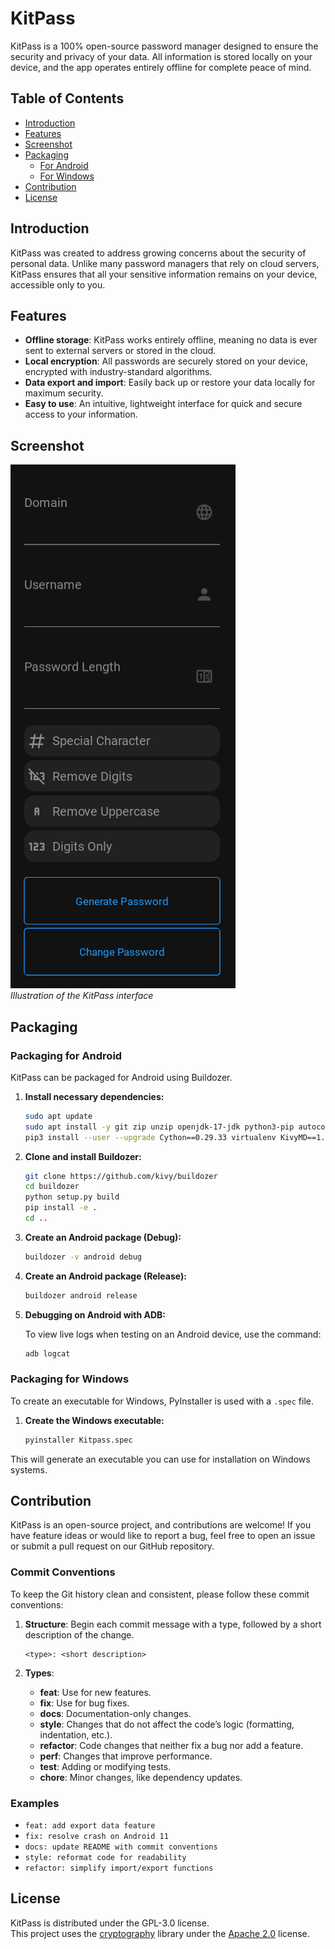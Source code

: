 # KitPass

KitPass is a 100% open-source password manager designed to ensure the security and privacy of your data. All information is stored locally on your device, and the app operates entirely offline for complete peace of mind.

## Table of Contents

- [Introduction](#introduction)
- [Features](#features)
- [Screenshot](#screenshot)
- [Packaging](#packaging)
  - [For Android](#packaging-for-android)
  - [For Windows](#packaging-for-windows)
- [Contribution](#contribution)
- [License](#license)

## Introduction

KitPass was created to address growing concerns about the security of personal data. Unlike many password managers that rely on cloud servers, KitPass ensures that all your sensitive information remains on your device, accessible only to you.

## Features

- **Offline storage**: KitPass works entirely offline, meaning no data is ever sent to external servers or stored in the cloud.
- **Local encryption**: All passwords are securely stored on your device, encrypted with industry-standard algorithms.
- **Data export and import**: Easily back up or restore your data locally for maximum security.
- **Easy to use**: An intuitive, lightweight interface for quick and secure access to your information.

## Screenshot

![KitPass Screenshot](screenshot.png)  
*Illustration of the KitPass interface*

## Packaging

### Packaging for Android

KitPass can be packaged for Android using Buildozer.

1. **Install necessary dependencies:**

    ```bash
    sudo apt update
    sudo apt install -y git zip unzip openjdk-17-jdk python3-pip autoconf libtool pkg-config zlib1g-dev libncurses5-dev libncursesw5-dev libtinfo5 cmake libffi-dev libssl-dev
    pip3 install --user --upgrade Cython==0.29.33 virtualenv KivyMD==1.1.1
    ```

2. **Clone and install Buildozer:**

    ```bash
    git clone https://github.com/kivy/buildozer
    cd buildozer
    python setup.py build
    pip install -e .
    cd ..
    ```

3. **Create an Android package (Debug):**

    ```bash
    buildozer -v android debug
    ```

4. **Create an Android package (Release):**

    ```bash
    buildozer android release
    ```

5. **Debugging on Android with ADB:**

   To view live logs when testing on an Android device, use the command:

    ```bash
    adb logcat
    ```

### Packaging for Windows

To create an executable for Windows, PyInstaller is used with a `.spec` file.

1. **Create the Windows executable:**

    ```bash
    pyinstaller Kitpass.spec
    ```

This will generate an executable you can use for installation on Windows systems.

## Contribution

KitPass is an open-source project, and contributions are welcome! If you have feature ideas or would like to report a bug, feel free to open an issue or submit a pull request on our GitHub repository.

### Commit Conventions

To keep the Git history clean and consistent, please follow these commit conventions:

1. **Structure**: Begin each commit message with a type, followed by a short description of the change.
   ```
   <type>: <short description>
   ```

2. **Types**:
    - **feat**: Use for new features.
    - **fix**: Use for bug fixes.
    - **docs**: Documentation-only changes.
    - **style**: Changes that do not affect the code’s logic (formatting, indentation, etc.).
    - **refactor**: Code changes that neither fix a bug nor add a feature.
    - **perf**: Changes that improve performance.
    - **test**: Adding or modifying tests.
    - **chore**: Minor changes, like dependency updates.

### Examples

- `feat: add export data feature`
- `fix: resolve crash on Android 11`
- `docs: update README with commit conventions`
- `style: reformat code for readability`
- `refactor: simplify import/export functions`

## License

KitPass is distributed under the GPL-3.0 license.  
This project uses the [cryptography](https://cryptography.io/) library under the [Apache 2.0](https://github.com/pyca/cryptography/blob/main/LICENSE.APACHE) license.
